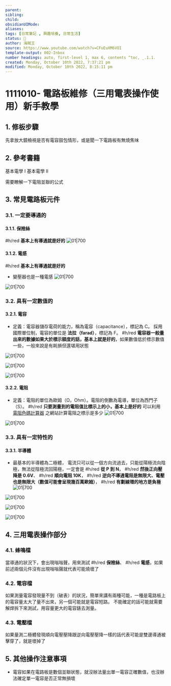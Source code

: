 ```yaml
---
parent: 
sibling: 
child: 
obsidianUIMode: 
aliases: 
tags: [日常筆記 , 興趣培養, 日常生活]
status: 🌱
author: 海賊王
source: https://www.youtube.com/watch?v=CFuEuXM6VOI
template-output: 002-Inbox
number headings: auto, first-level 1, max 6, contents ^toc, _.1.1.
created: Monday, October 10th 2022, 7:37:21 pm
modified: Monday, October 10th 2022, 8:15:11 pm
---
```

# 1111010- 電路板維修（三用電表操作使用）新手教學

## 1. 修板步驟
先拿放大鏡檢視是否有電容鼓包情形，或是聞一下電路板有無燒焦味

## 2. 參考書籍
基本電學 I
基本電學 II

需要瞭解一下電阻並聯的公式

## 3. 常見電路板元件

### 3.1. 一定要導通的
#### 3.1.1. 保險絲
#h/red **基本上有導通就是好的**
![01|700](https://raw.githubusercontent.com/hoonsor/upgit-Obsidian/main/2022/10/10/upgit_20221010_1665402128.png)

#### 3.1.2. 電感
#h/red **基本上有導通就是好的**
- 變壓器也是一種電感
![01|700](https://raw.githubusercontent.com/hoonsor/upgit-Obsidian/main/2022/10/10/upgit_20221010_1665402353.png)

![01|700](https://raw.githubusercontent.com/hoonsor/upgit-Obsidian/main/2022/10/10/upgit_20221010_1665402386.png)

### 3.2. 具有一定數值的
#### 3.2.1. 電容
- 定義：電容器儲存電荷的能力，稱為電容（capacitance），標記為 C。 採用國際單位制，電容的單位是 **法拉（farad）**，標記為 F。
#h/red **電容器一般量出來的數據如果大於標示額度的話，基本上就是好的**，如果數值低於標示數值一些，一般來說是有耗損但還堪用狀態



![01|700](https://raw.githubusercontent.com/hoonsor/upgit-Obsidian/main/2022/10/10/upgit_20221010_1665402506.png)

![01|700](https://raw.githubusercontent.com/hoonsor/upgit-Obsidian/main/2022/10/10/upgit_20221010_1665402529.png)

![01|700](https://raw.githubusercontent.com/hoonsor/upgit-Obsidian/main/2022/10/10/upgit_20221010_1665402559.png)


#### 3.2.2. 電阻
- 定義：電阻的單位為歐姆（Ω，Ohm）。電阻的倒數為電導，單位為西門子（S）。
#h/red **只要測量到的電阻值比標示上的小，基本上是好的**
可以利用 [電阻色碼計算器](https://www.mouser.tw/technical-resources/conversion-calculators/resistor-color-code-calculator) 之網站計算電阻之標示是多少
![01|700](https://raw.githubusercontent.com/hoonsor/upgit-Obsidian/main/2022/10/10/upgit_20221010_1665403062.png)

![01|700](https://raw.githubusercontent.com/hoonsor/upgit-Obsidian/main/2022/10/10/upgit_20221010_1665403387.png)




### 3.3. 具有一定特性的
#### 3.3.1. 半導體
- 最基本的半導體為二極體， 電流只可以從一個方向流過去，只能從陽極流向陰極，無法從陰極流回陽極，一定會是 #h/red **從 P 到 N**， #h/red **然後正向壓降是 0.6V**、 #h/red **順向電阻 10K**， #h/red **逆向不導通電阻是無限大、電壓也是無限大（數值可能會呈現幾百萬歐姆）**， #h/red **有劃線環的地方是負極**
![01|700](https://raw.githubusercontent.com/hoonsor/upgit-Obsidian/main/2022/10/10/upgit_20221010_1665403579.png)

![01|700](https://raw.githubusercontent.com/hoonsor/upgit-Obsidian/main/2022/10/10/upgit_20221010_1665403814.png)

![01|700](https://raw.githubusercontent.com/hoonsor/upgit-Obsidian/main/2022/10/10/upgit_20221010_1665403852.png)

![01|700](https://raw.githubusercontent.com/hoonsor/upgit-Obsidian/main/2022/10/10/upgit_20221010_1665403871.png)


## 4. 三用電表操作部分
### 4.1. 蜂鳴檔
當導通的狀況下，會出現嗡嗡聲，用來測試 #h/red **保險絲**、 #h/red **電感**，如果前述兩個元件沒有出現嗡嗡聲就代表可能燒壞了

### 4.2. 電容檔
如果測量電容發現量不到（破表）的狀況，簡單來講有兩種可能，一種是電路板上的電容量太大了量不出來，另一個可能就是電容短路。
不能確定的話可能就需要解焊拆下來測試，用容量更大的電容錶去測量。

### 4.3. 電壓檔
如果量測二極體發現順向電壓壓降跟逆向電壓壓降一樣的話代表可能是雙邊導通被擊穿了，就是壞掉了

## 5. 其他操作注意事項
- 電容如果在電路板是數個並聯狀態，就沒辦法量出單一電容正確數值，也沒辦法確定單一電容是否正常無損壞
